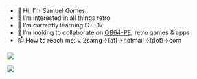 - 👋 Hi, I’m Samuel Gomes
- 👀 I’m interested in all things retro
- 🌱 I’m currently learning C++17
- 💞️ I’m looking to collaborate on [QB64-PE](https://github.com/QB64-Phoenix-Edition/QB64pe), retro games & apps
- 📫 How to reach me: v_2samg->(at)->hotmail->(dot)->com

[![](https://github-readme-stats.vercel.app/api?username=a740g&theme=nightowl)](https://github.com/anuraghazra/github-readme-stats)

[![](https://github-readme-stats.vercel.app/api/top-langs/?username=a740g&theme=nightowl)](https://github.com/anuraghazra/github-readme-stats)

<!---
a740g/a740g is a ✨ special ✨ repository because its `README.md` (this file) appears on your GitHub profile.
You can click the Preview link to take a look at your changes.
--->
